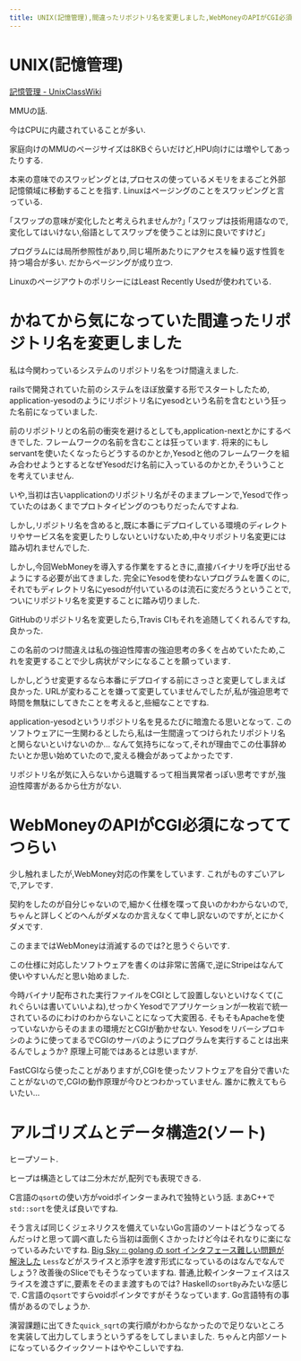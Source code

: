 ```yaml
---
title: UNIX(記憶管理),間違ったリポジトリ名を変更しました,WebMoneyのAPIがCGI必須になっててつらい,アルゴリズムとデータ構造2(ソート)
---
```


# UNIX(記憶管理)

[記憶管理 - UnixClassWiki](https://uc2.h2np.net/index.php/%E8%A8%98%E6%86%B6%E7%AE%A1%E7%90%86)

MMUの話.

今はCPUに内蔵されていることが多い.

家庭向けのMMUのページサイズは8KBぐらいだけど,HPU向けには増やしてあったりする.

本来の意味でのスワッピングとは,プロセスの使っているメモリをまるごと外部記憶領域に移動することを指す.
Linuxはページングのことをスワッピングと言っている.

｢スワップの意味が変化したと考えられませんか?｣
｢スワップは技術用語なので,変化してはいけない,俗語としてスワップを使うことは別に良いですけど｣

プログラムには局所参照性があり,同じ場所あたりにアクセスを繰り返す性質を持つ場合が多い.
だからページングが成り立つ.

LinuxのページアウトのポリシーにはLeast Recently Usedが使われている.

# かねてから気になっていた間違ったリポジトリ名を変更しました

私は今関わっているシステムのリポジトリ名をつけ間違えました.

railsで開発されていた前のシステムをほぼ放棄する形でスタートしたため,
application-yesodのようにリポジトリ名にyesodという名前を含むという狂った名前になっていました.

前のリポジトリとの名前の衝突を避けるとしても,application-nextとかにするべきでした.
フレームワークの名前を含むことは狂っています.
将来的にもしservantを使いたくなったらどうするのかとか,Yesodと他のフレームワークを組み合わせようとするとなぜYesodだけ名前に入っているのかとか,そういうことを考えていません.

いや,当初は古いapplicationのリポジトリ名がそのままプレーンで,Yesodで作っていたのはあくまでプロトタイピングのつもりだったんですよね.

しかし,リポジトリ名を含めると,既に本番にデプロイしている環境のディレクトリやサービス名を変更したりしないといけないため,中々リポジトリ名変更には踏み切れませんでした.

しかし,今回WebMoneyを導入する作業をするときに,直接バイナリを呼び出せるようにする必要が出てきました.
完全にYesodを使わないプログラムを置くのに,それでもディレクトリ名にyesodが付いているのは流石に変だろうということで,ついにリポジトリ名を変更することに踏み切りました.

GitHubのリポジトリ名を変更したら,Travis CIもそれを追随してくれるんですね,良かった.

この名前のつけ間違えは私の強迫性障害の強迫思考の多くを占めていたため,これを変更することで少し病状がマシになることを願っています.

しかし,どうせ変更するなら本番にデプロイする前にさっさと変更してしまえば良かった.
URLが変わることを嫌って変更していませんでしたが,私が強迫思考で時間を無駄にしてきたことを考えると,些細なことですね.

application-yesodというリポジトリ名を見るたびに暗澹たる思いとなって.
このソフトウェアに一生関わるとしたら,私は一生間違ってつけられたリポジトリ名と関らないといけないのか…
なんて気持ちになって,それが理由でこの仕事辞めたいとか思い始めていたので,変える機会があってよかったです.

リポジトリ名が気に入らないから退職するって相当異常者っぽい思考ですが,強迫性障害があるから仕方がない.

# WebMoneyのAPIがCGI必須になっててつらい

少し触れましたが,WebMoney対応の作業をしています.
これがものすごいアレで,アレです.

契約をしたのが自分じゃないので,細かく仕様を喋って良いのかわからないので,ちゃんと詳しくどのへんがダメなのか言えなくて申し訳ないのですが,とにかくダメです.

このままではWebMoneyは消滅するのでは?と思うぐらいです.

この仕様に対応したソフトウェアを書くのは非常に苦痛で,逆にStripeはなんて使いやすいんだと思い始めました.

今時バイナリ配布された実行ファイルをCGIとして設置しないといけなくて(これぐらいは書いていいよね),せっかくYesodでアプリケーションが一枚岩で統一されているのにわけのわからないことになって大変困る.
そもそもApacheを使っていないからそのままの環境だとCGIが動かせない.
Yesodをリバーシプロキシのように使ってまるでCGIのサーバのようにプログラムを実行することは出来るんでしょうか?
原理上可能ではあるとは思いますが.

FastCGIなら使ったことがありますが,CGIを使ったソフトウェアを自分で書いたことがないので,CGIの動作原理が今ひとつわかっていません.
誰かに教えてもらいたい…

# アルゴリズムとデータ構造2(ソート)

ヒープソート.

ヒープは構造としては二分木だが,配列でも表現できる.

C言語の`qsort`の使い方がvoidポインターまみれで独特という話.
まあC++で`std::sort`を使えば良いですね.

そう言えば同じくジェネリクスを備えていないGo言語のソートはどうなってるんだっけと思って調べ直したら当初は面倒くさかったけど今はそれなりに楽になっているみたいですね.
[Big Sky :: golang の sort インタフェース難しい問題が解決した](https://mattn.kaoriya.net/software/lang/go/20161004092237.htm)
`Less`などがスライスと添字を渡す形式になっているのはなんでなんでしょう?
改善後のSliceでもそうなっていますね.
普通,比較インターフェイスはスライスを渡さずに,要素をそのまま渡すものでは?
Haskellの`sortBy`みたいな感じで.
C言語の`qsort`ですらvoidポインタですがそうなっています.
Go言語特有の事情があるのでしょうか.

演習課題に出てきた`quick_sqrt`の実行順がわからなかったので足りないところを実装して出力してしまうというずるをしてしまいました.
ちゃんと内部ソートになっているクイックソートはややこしいですね.
